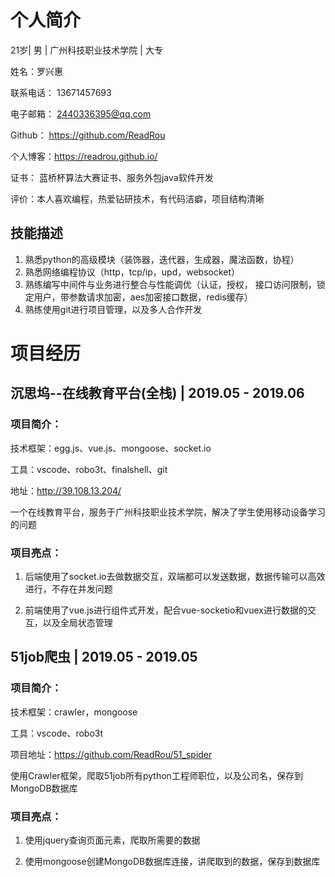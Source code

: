 # 个人简介

21岁| 男 | 广州科技职业技术学院 | 大专

姓名：罗兴惠

联系电话： 13671457693

电子邮箱： [2440336395@qq.com](mailto:2440336395@qq.com)

Github： https://github.com/ReadRou

个人博客：https://readrou.github.io/

证书： 蓝桥杯算法大赛证书、服务外包java软件开发

评价：本人喜欢编程，热爱钻研技术，有代码洁癖，项目结构清晰



## 技能描述

1. 熟悉python的高级模块（装饰器，迭代器，生成器，魔法函数，协程）
2. 熟悉网络编程协议（http，tcp/ip，upd，websocket）
3. 熟练编写中间件与业务进行整合与性能调优（认证，授权， 接口访问限制，锁定用户，带参数请求加密，aes加密接口数据，redis缓存）
4. 熟练使用git进行项目管理，以及多人合作开发



# 项目经历



## 沉思坞--在线教育平台(全栈) | 2019.05 -  2019.06



### 项目简介： 

技术框架：egg.js、vue.js、mongoose、socket.io

工具：vscode、robo3t、finalshell、git

地址：http://39.108.13.204/

一个在线教育平台，服务于广州科技职业技术学院，解决了学生使用移动设备学习的问题




### 项目亮点： 
1. 后端使用了socket.io去做数据交互，双端都可以发送数据，数据传输可以高效进行，不存在并发问题


2. 前端使用了vue.js进行组件式开发，配合vue-socketio和vuex进行数据的交互，以及全局状态管理





## 51job爬虫 | 2019.05 - 2019.05




### 项目简介： 
技术框架：crawler，mongoose

工具：vscode、robo3t

项目地址：https://github.com/ReadRou/51_spider

使用Crawler框架，爬取51job所有python工程师职位，以及公司名，保存到MongoDB数据库




### 项目亮点： 
1. 使用jquery查询页面元素，爬取所需要的数据


2. 使用mongoose创建MongoDB数据库连接，讲爬取到的数据，保存到数据库


